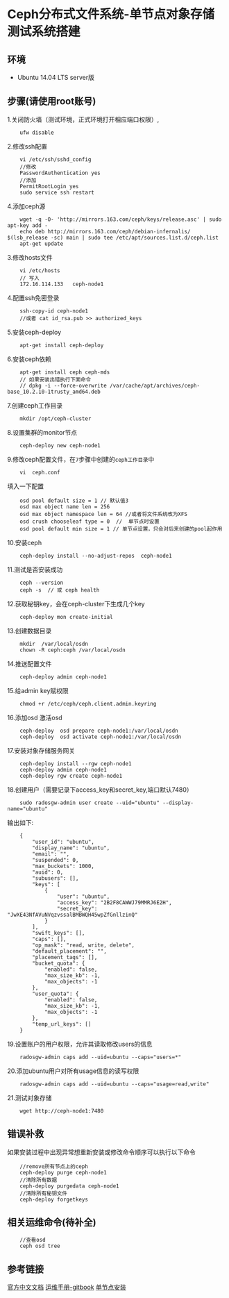 # Ceph分布式文件系统-单节点对象存储测试系统搭建

## 环境

* Ubuntu 14.04 LTS server版

## 步骤(请使用root账号)

1.关闭防火墙（测试环境，正式环境打开相应端口权限）,

```
    ufw disable
```

2.修改ssh配置

```
    vi /etc/ssh/sshd_config
    //修改
    PasswordAuthentication yes
    //添加
    PermitRootLogin yes
    sudo service ssh restart
```

4.添加ceph源

```
    wget -q -O- 'http://mirrors.163.com/ceph/keys/release.asc' | sudo apt-key add -
    echo deb http://mirrors.163.com/ceph/debian-infernalis/ $(lsb_release -sc) main | sudo tee /etc/apt/sources.list.d/ceph.list
    apt-get update
```

3.修改hosts文件

```
    vi /etc/hosts
    // 写入
    172.16.114.133   ceph-node1
```

4.配置ssh免密登录

```
    ssh-copy-id ceph-node1
    //或者 cat id_rsa.pub >> authorized_keys
```

5.安装ceph-deploy

```
    apt-get install ceph-deploy
```

6.安装ceph依赖

```
    apt-get install ceph ceph-mds
    // 如果安装出错执行下面命令
    // dpkg -i --force-overwrite /var/cache/apt/archives/ceph-base_10.2.10-1trusty_amd64.deb
```

7.创建ceph工作目录

```
    mkdir /opt/ceph-cluster
```

8.设置集群的monitor节点

```
    ceph-deploy new ceph-node1
```

9.修改ceph配置文件，在`7`步骤中创建的`ceph工作目录`中

```
    vi  ceph.conf
```
填入一下配置
```
    osd pool default size = 1 // 默认值3
    osd max object name len = 256
    osd max object namespace len = 64 //或者将文件系统改为XFS
    osd crush chooseleaf type = 0  //  单节点时设置
    osd pool default min size = 1 // 单节点设置，只会对后来创建的pool起作用
```

10.安装ceph

```
    ceph-deploy install --no-adjust-repos  ceph-node1
```

11.测试是否安装成功

```
    ceph --version
    ceph -s  // 或 ceph health
```

12.获取秘钥key，会在ceph-cluster下生成几个key

```
    ceph-deploy mon create-initial
```

13.创建数据目录

```
    mkdir  /var/local/osdn
    chown -R ceph:ceph /var/local/osdn
```

14.推送配置文件

```
    ceph-deploy admin ceph-node1
```

15.给admin key赋权限

```
    chmod +r /etc/ceph/ceph.client.admin.keyring
```

16.添加osd 激活osd

```
    ceph-deploy  osd prepare ceph-node1:/var/local/osdn
    ceph-deploy  osd activate ceph-node1:/var/local/osdn
```

17.安装对象存储服务网关

```
    ceph-deploy install --rgw ceph-node1
    ceph-deploy admin ceph-node1
    ceph-deploy rgw create ceph-node1
```

18.创建用户（需要记录下access_key和secret_key,端口默认7480）

```
    sudo radosgw-admin user create --uid="ubuntu" --display-name="ubuntu"
```
输出如下:

```
    {
        "user_id": "ubuntu",
        "display_name": "ubuntu",
        "email": "",
        "suspended": 0,
        "max_buckets": 1000,
        "auid": 0,
        "subusers": [],
        "keys": [
            {
                "user": "ubuntu",
                "access_key": "2B2F8CAWWJ79MMRJ6E2H",
                "secret_key": "JwXE43NfAVuNVqzvssalBMBWQH45wpZfGnllzinQ"
            }
        ],
        "swift_keys": [],
        "caps": [],
        "op_mask": "read, write, delete",
        "default_placement": "",
        "placement_tags": [],
        "bucket_quota": {
            "enabled": false,
            "max_size_kb": -1,
            "max_objects": -1
        },
        "user_quota": {
            "enabled": false,
            "max_size_kb": -1,
            "max_objects": -1
        },
        "temp_url_keys": []
    }
```

19.设置账户的用户权限，允许其读取修改users的信息

```
    radosgw-admin caps add --uid=ubuntu --caps="users=*"
```

20.添加ubuntu用户对所有usage信息的读写权限

```
    radosgw-admin caps add --uid=ubuntu --caps="usage=read,write"
```

21.测试对象存储

```
    wget http://ceph-node1:7480
```

## 错误补救

如果安装过程中出现异常想重新安装或修改命令顺序可以执行以下命令

```
    //remove所有节点上的ceph
    ceph-deploy purge ceph-node1
    //清除所有数据
    ceph-deploy purgedata ceph-node1
    //清除所有秘钥文件
    ceph-deploy forgetkeys
```

## 相关运维命令(待补全)

```
    //查看osd
    ceph osd tree
```

## 参考链接

[官方中文文档](http://docs.ceph.org.cn/)
[运维手册-gitbook](https://www.gitbook.com/book/lihaijing/ceph-handbook/details)
[单节点安装](https://my.oschina.net/u/2604795/blog/754646)